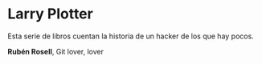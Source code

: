 # Larry Plotter

Esta serie de libros cuentan la historia de un hacker de los que hay pocos.


**Rubén Rosell**, Git lover, lover
